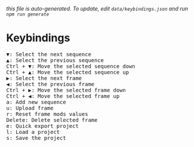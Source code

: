 *this file is auto-generated. To update, edit `data/keybindings.json` and run `npm run generate`* 
# Keybindings 

<pre>
<kbd>▼</kbd>: Select the next sequence
<kbd>▲</kbd>: Select the previous sequence
<kbd>Ctrl + ▼</kbd>: Move the selected sequence down
<kbd>Ctrl + ▲</kbd>: Move the selected sequence up
<kbd>▶</kbd>: Select the next frame
<kbd>◀</kbd>: Select the previous frame
<kbd>Ctrl + ▶</kbd>: Move the selected frame down
<kbd>Ctrl + ◀</kbd>: Move the selected frame up
<kbd>a</kbd>: Add new sequence
<kbd>u</kbd>: Upload frame
<kbd>r</kbd>: Reset frame mods values
<kbd>Delete</kbd>: Delete selected frame
<kbd>e</kbd>: Quick export project
<kbd>l</kbd>: Load a project
<kbd>s</kbd>: Save the project
</pre>